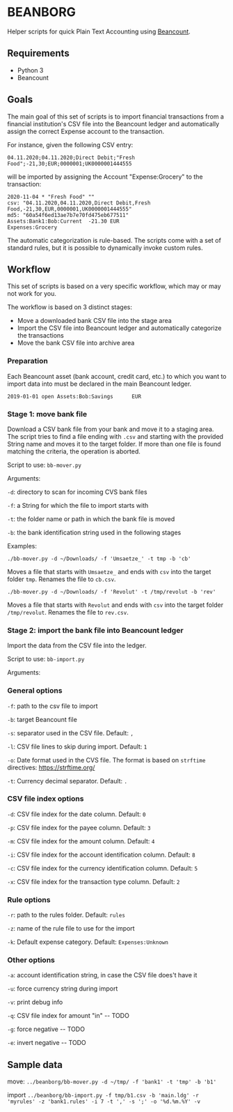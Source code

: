 # BEANBORG

Helper scripts for quick Plain Text Accounting using [Beancount](http://furius.ca/beancount/).

## Requirements

- Python 3
- Beancount

## Goals

The main goal of this set of scripts is to import financial transactions from a financial institution's CSV file into the Beancount ledger and automatically assign the correct Expense account to the transaction.

For instance, given the following CSV entry:

```
04.11.2020;04.11.2020;Direct Debit;"Fresh Food";-21,30;EUR;0000001;UK0000001444555
```

will be imported by assigning the Account "Expense:Grocery" to the transaction:

```
2020-11-04 * "Fresh Food" ""
csv: "04.11.2020,04.11.2020,Direct Debit,Fresh Food,-21,30,EUR,0000001,UK0000001444555"
md5: "60a54f6ed13ae7b7e70fd475eb677511"
Assets:Bank1:Bob:Current  -21.30 EUR
Expenses:Grocery      
```

The automatic categorization is rule-based. The scripts come with a set of standard rules, but it is possible to dynamically invoke custom rules.

## Workflow

This set of scripts is based on a very specific workflow, which may or may not work for you.

The workflow is based on 3 distinct stages:

- Move a downloaded bank CSV file into the stage area
- Import the CSV file into Beancount ledger and automatically categorize the transactions
- Move the bank CSV file into archive area

### Preparation

Each Beancount asset (bank account, credit card, etc.) to which you want to import data into must be declared in the main Beancount ledger.

```
2019-01-01 open Assets:Bob:Savings      EUR
```


### Stage 1: move bank file

Download a CSV bank file from your bank and move it to a staging area.
The script tries to find a file ending with `.csv` and starting with the provided String name and moves it to the target folder.
If more than one file is found matching the criteria, the operation is aborted.

Script to use: `bb-mover.py`

Arguments:

`-d`: directory to scan for incoming CVS bank files

`-f`: a String for which the file to import starts with

`-t`: the folder name or path in which the bank file is moved

`-b`: the bank identification string used in the following stages


Examples:

```
./bb-mover.py -d ~/Downloads/ -f 'Umsaetze_' -t tmp -b 'cb'
```

Moves a file that starts with `Umsaetze_` and ends with `csv` into the target folder `tmp`. Renames the file to `cb.csv`.

```
./bb-mover.py -d ~/Downloads/ -f 'Revolut' -t /tmp/revolut -b 'rev'
```

Moves a file that starts with `Revolut` and ends with `csv` into the target folder `/tmp/revolut`. Renames the file to `rev.csv`.

### Stage 2: import the bank file into Beancount ledger

Import the data from the CSV file into the ledger.

Script to use: `bb-import.py`

Arguments:

### General options

`-f`: path to the csv file to import

`-b`: target Beancount file

`-s`: separator used in the CSV file. Default: `,`

`-l`: CSV file lines to skip during import. Default: `1`

`-o`: Date format used in the CVS file. The format is based on `strftime` directives: https://strftime.org/

`-t`: Currency decimal separator. Default: `.`

### CSV file index options

`-d`: CSV file index for the date column. Default: `0`

`-p`: CSV file index for the payee column. Default: `3`

`-m`: CSV file index for the amount column. Default: `4`

`-i`: CSV file index for the account identification column. Default: `8`

`-c`: CSV file index for the currency identification column. Default: `5`

`-x`: CSV file index for the transaction type column. Default: `2`

### Rule options

`-r`: path to the rules folder. Default: `rules`

`-z`: name of the rule file to use for the import

`-k`: Default expense category. Default: `Expenses:Unknown`

### Other options

`-a`: account identification string, in case the CSV file does't have it 

`-u`: force currency string during import 

`-v`: print debug info

`-q`: CSV file index for amount "in" -- TODO

`-g`: force negative -- TODO

`-e`: invert negative -- TODO

## Sample data

move: `../beanborg/bb-mover.py -d ~/tmp/ -f 'bank1' -t 'tmp' -b 'b1'`

import  `../beanborg/bb-import.py -f tmp/b1.csv -b 'main.ldg' -r 'myrules' -z 'bank1.rules' -i 7 -t ',' -s ';' -o '%d.%m.%Y' -v`
